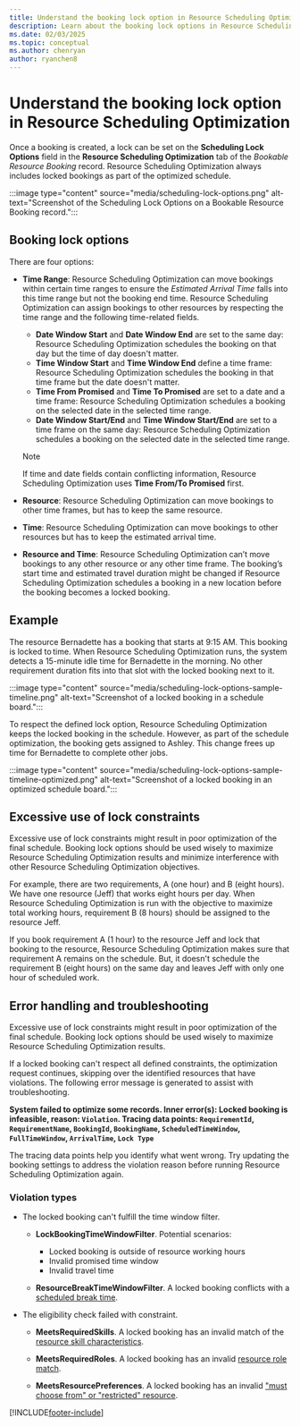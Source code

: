 ```yaml
---
title: Understand the booking lock option in Resource Scheduling Optimization
description: Learn about the booking lock options in Resource Scheduling Optimization for Dynamics 365 Field Service.
ms.date: 02/03/2025
ms.topic: conceptual
ms.author: chenryan
author: ryanchen8
--- 
```


# Understand the booking lock option in Resource Scheduling Optimization

Once a booking is created, a lock can be set on the **Scheduling Lock Options** field in the **Resource Scheduling Optimization** tab of the *Bookable Resource Booking* record. Resource Scheduling Optimization always includes locked bookings as part of the optimized schedule.

:::image type="content" source="media/scheduling-lock-options.png" alt-text="Screenshot of the Scheduling Lock Options on a Bookable Resource Booking record.":::

## Booking lock options

There are four options:

- **Time Range**: Resource Scheduling Optimization can move bookings within certain time ranges to ensure the *Estimated Arrival Time* falls into this time range but not the booking end time. Resource Scheduling Optimization can assign bookings to other resources by respecting the time range and the following time-related fields.

  - **Date Window Start** and **Date Window End** are set to the same day: Resource Scheduling Optimization schedules the booking on that day but the time of day doesn't matter.
  - **Time Window Start** and **Time Window End** define a time frame: Resource Scheduling Optimization schedules the booking in that time frame but the date doesn't matter.
  - **Time From Promised** and **Time To Promised** are set to a date and a time frame: Resource Scheduling Optimization schedules a booking on the selected date in the selected time range.
  - **Date Window Start/End** and **Time Window Start/End** are set to a time frame on the same day: Resource Scheduling Optimization schedules a booking on the selected date in the selected time range.

  > [!NOTE]
  > If time and date fields contain conflicting information, Resource Scheduling Optimization uses **Time From/To Promised** first.

- **Resource**: Resource Scheduling Optimization can move bookings to other time frames, but has to keep the same resource.

- **Time**: Resource Scheduling Optimization can move bookings to other resources but has to keep the estimated arrival time.

- **Resource and Time**: Resource Scheduling Optimization can’t move bookings to any other resource or any other time frame. The booking’s start time and estimated travel duration might be changed if Resource Scheduling Optimization schedules a booking in a new location before the booking becomes a locked booking.

## Example

The resource Bernadette has a booking that starts at 9:15 AM. This booking is locked to time. When Resource Scheduling Optimization runs, the system detects a 15-minute idle time for Bernadette in the morning. No other requirement duration fits into that slot with the locked booking next to it.

:::image type="content" source="media/scheduling-lock-options-sample-timeline.png" alt-text="Screenshot of a locked booking in a schedule board.":::

To respect the defined lock option, Resource Scheduling Optimization keeps the locked booking in the schedule. However, as part of the schedule optimization, the booking gets assigned to Ashley. This change frees up time for Bernadette to complete other jobs.

:::image type="content" source="media/scheduling-lock-options-sample-timeline-optimized.png" alt-text="Screenshot of a locked booking in an optimized schedule board.":::

## Excessive use of lock constraints

Excessive use of lock constraints might result in poor optimization of the final schedule. Booking lock options should be used wisely to maximize Resource Scheduling Optimization results and minimize interference with other Resource Scheduling Optimization objectives.

For example, there are two requirements, A (one hour) and B (eight hours). We have one resource (Jeff) that works eight hours per day. When Resource Scheduling Optimization is run with the objective to maximize total working hours, requirement B (8 hours) should be assigned to the resource Jeff.

If you book requirement A (1 hour) to the resource Jeff and lock that booking to the resource, Resource Scheduling Optimization makes sure that requirement A remains on the schedule. But, it doesn't schedule the requirement B (eight hours) on the same day and leaves Jeff with only one hour of scheduled work.

## Error handling and troubleshooting

Excessive use of lock constraints might result in poor optimization of the final schedule. Booking lock options should be used wisely to maximize Resource Scheduling Optimization results.

If a locked booking can't respect all defined constraints, the optimization request continues, skipping over the identified resources that have violations. The following error message is generated to assist with troubleshooting.

**System failed to optimize some records. Inner error(s): Locked booking is infeasible, reason: `Violation`. Tracing data points: `RequirementId`, `RequirementName`, `BookingId`, `BookingName`, `ScheduledTimeWindow`, `FullTimeWindow`, `ArrivalTime`, `Lock Type`**

The tracing data points help you identify what went wrong. Try updating the booking settings to address the violation reason before running Resource Scheduling Optimization again.

### Violation types

- The locked booking can't fulfill the time window filter.

  - **LockBookingTimeWindowFilter**. Potential scenarios:
    - Locked booking is outside of resource working hours
    - Invalid promised time window
    - Invalid travel time

  - **ResourceBreakTimeWindowFilter**. A locked booking conflicts with a [scheduled break time](set-work-hours-resource.md).

- The eligibility check failed with constraint.

  - **MeetsRequiredSkills**. A locked booking has an invalid match of the [resource skill characteristics](set-up-characteristics.md).

  - **MeetsRequiredRoles**. A locked booking has an invalid [resource role match](/training/modules/configure-bookable-resources-urs-dynamics-field-service/).

  - **MeetsResourcePreferences**. A locked booking has an invalid ["must choose from" or "restricted" resource](resource-preferences.md).

[!INCLUDE[footer-include](../includes/footer-banner.md)]

